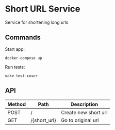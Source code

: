 # Short URL Service
Service for shortening long urls

## Commands
Start app:
```
docker-compose up
```

Run tests:
```
make test-cover
```

## API
| Method | Path | Description |
| ------ | ---- | ----------- |
| POST | / | Create new short url |
| GET | /{short_url} | Go to original url |